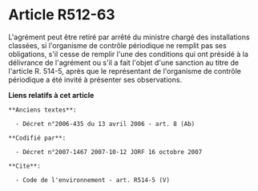 # Article R512-63

L'agrément peut être retiré par arrêté du ministre chargé des installations classées, si l'organisme de contrôle périodique
ne remplit pas ses obligations, s'il cesse de remplir l'une des conditions qui ont présidé à la délivrance de l'agrément ou
s'il a fait l'objet d'une sanction au titre de l'article R. 514-5, après que le représentant de l'organisme de contrôle
périodique a été invité à présenter ses observations.

**Liens relatifs à cet article**

	**Anciens textes**:

	  - Décret n°2006-435 du 13 avril 2006 - art. 8 (Ab)

	**Codifié par**:

	  - Décret n°2007-1467 2007-10-12 JORF 16 octobre 2007

	**Cite**:

	  - Code de l'environnement - art. R514-5 (V)

